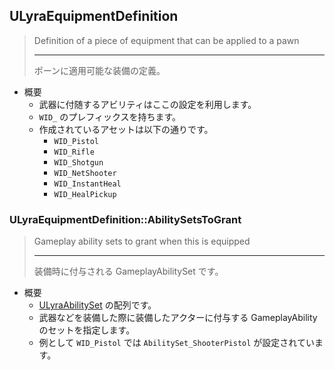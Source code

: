 ## ULyraEquipmentDefinition

> Definition of a piece of equipment that can be applied to a pawn
> 
> ----
> ポーンに適用可能な装備の定義。

* 概要
	* 武器に付随するアビリティはここの設定を利用します。
	* `WID_` のプレフィックスを持ちます。
	* 作成されているアセットは以下の通りです。
		* `WID_Pistol`
		* `WID_Rifle`
		* `WID_Shotgun`
		* `WID_NetShooter`
		* `WID_InstantHeal`
		* `WID_HealPickup`

### ULyraEquipmentDefinition::AbilitySetsToGrant

> Gameplay ability sets to grant when this is equipped  
> 
> ----
> 装備時に付与される GameplayAbilitySet です。  

* 概要
	* [ULyraAbilitySet] の配列です。
	* 武器などを装備した際に装備したアクターに付与する GameplayAbility のセットを指定します。
	* 例として `WID_Pistol` では `AbilitySet_ShooterPistol` が設定されています。



<!--- ページ内のリンク --->

<!--- 自前の画像へのリンク --->

<!--- generated --->
[ULyraAbilitySet]: ../../Lyra/GameplayAbility/ULyraAbilitySet.md#ulyraabilityset
